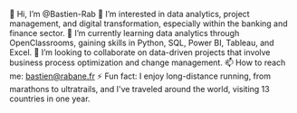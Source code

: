 👋 Hi, I’m @Bastien-Rab
👀 I’m interested in data analytics, project management, and digital transformation, especially within the banking and finance sector.
🌱 I’m currently learning data analytics through OpenClassrooms, gaining skills in Python, SQL, Power BI, Tableau, and Excel.
💞️ I’m looking to collaborate on data-driven projects that involve business process optimization and change management.
📫 How to reach me: bastien@rabane.fr
⚡ Fun fact: I enjoy long-distance running, from marathons to ultratrails, and I've traveled around the world, visiting 13 countries in one year.

<!---
Bastien-Rab/Bastien-Rab is a ✨ special ✨ repository because its `README.md` (this file) appears on your GitHub profile.
You can click the Preview link to take a look at your changes.
--->

